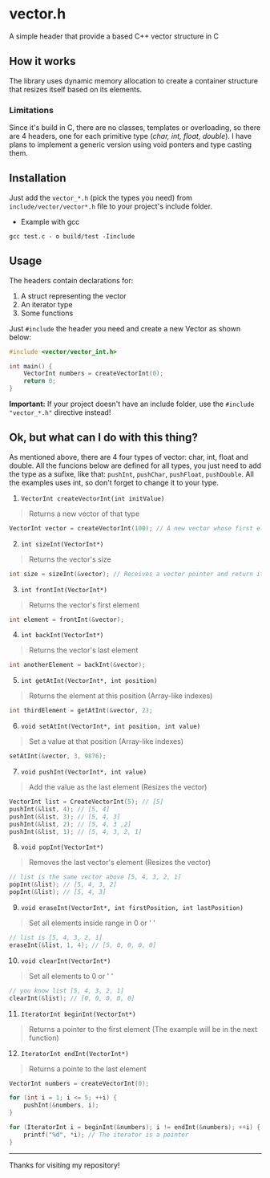 # vector.h
A simple header that provide a based C++ vector structure in C

## How it works
The library uses dynamic memory allocation to create a container structure that resizes itself based on its elements.

### Limitations
Since it's build in C, there are no classes, templates or overloading, so there are 4 headers, one for each primitive type (_char, int, float, double_). I have plans to implement a generic version using void ponters and type casting them.

## Installation

Just add the `vector_*.h` (pick the types you need) from `include/vector/vector*.h` file to your project's include folder.

- Example with gcc

`gcc test.c - o build/test -Iinclude`

## Usage

The headers contain declarations for:

1. A struct representing the vector
2. An iterator type
3. Some functions

Just `#include` the header you need and create a new Vector as shown below:

```c
#include <vector/vector_int.h>

int main() {
    VectorInt numbers = createVectorInt(0);
    return 0;
}
```

**Important:** If your project doesn't have an include folder, use the `#include "vector_*.h"` directive instead!

## Ok, but what can I do with this thing?

As mentioned above, there are 4 four types of vector: char, int, float and double. All the funcions below are defined for all types, you just need to add the type as a sufixe, like that: `pushInt`, `pushChar`, `pushFloat`, `pushDouble`. All the examples uses int, so don't forget to change it to your type.

1. `VectorInt createVectorInt(int initValue)`
> Returns a new vector of that type

```c
VectorInt vector = createVectorInt(100); // A new vector whose first element is 100
```

2. `int sizeInt(VectorInt*)`
> Returns the vector's size

```c
int size = sizeInt(&vector); // Receives a vector pointer and return its size;
```

3. `int frontInt(VectorInt*)`
> Returns the vector's first element

```c
int element = frontInt(&vector);
```

4. `int backInt(VectorInt*)`
> Returns the vector's last element

```c
int anotherElement = backInt(&vector);
```

5. `int getAtInt(VectorInt*, int position)`
> Returns the element at this position (Array-like indexes)

```c
int thirdElement = getAtInt(&vector, 2);
```

6. `void setAtInt(VectorInt*, int position, int value)`
> Set a value at that position (Array-like indexes)

```c
setAtInt(&vector, 3, 9876);
```

7. `void pushInt(VectorInt*, int value)`
> Add the value as the last element (Resizes the vector)

```c
VectorInt list = CreateVectorInt(5); // [5]
pushInt(&list, 4); // [5, 4]
pushInt(&list, 3); // [5, 4, 3]
pushInt(&list, 2); // [5, 4, 3 ,2]
pushInt(&list, 1); // [5, 4, 3, 2, 1]
```

8. `void popInt(VectorInt*)`
> Removes the last vector's element (Resizes the vector)

```c
// list is the same vector above [5, 4, 3, 2, 1]
popInt(&list); // [5, 4, 3, 2]
popInt(&list); // [5, 4, 3]
```

9. `void eraseInt(VectorInt*, int firstPosition, int lastPosition)`
> Set all elements inside range in 0 or ' '

```c
// list is [5, 4, 3, 2, 1]
eraseInt(&list, 1, 4); // [5, 0, 0, 0, 0]
```

10. `void clearInt(VectorInt*)`
> Set all elements to 0 or ' '

```c
// you know list [5, 4, 3, 2, 1]
clearInt(&list); // [0, 0, 0, 0, 0]
```

11. `IteratorInt beginInt(VectorInt*)`
> Returns a pointer to the first element (The example will be in the next function)

12. `IteratorInt endInt(VectorInt*)`
> Returns a pointe to the last element

```c
VectorInt numbers = createVectorInt(0);

for (int i = 1; i <= 5; ++i) {
    pushInt(&numbers, i);
}

for (IteratorInt i = beginInt(&numbers); i != endInt(&numbers); ++i) {
    printf("%d", *i); // The iterator is a pointer
}
```

-----

Thanks for visiting my repository!
